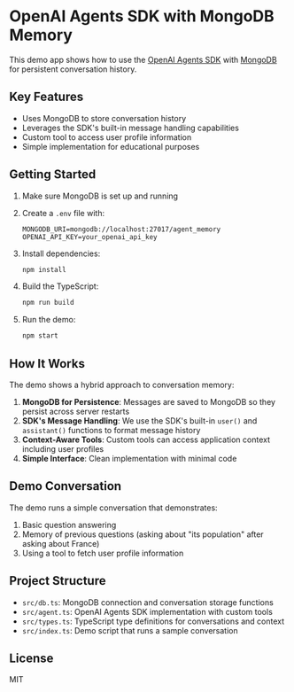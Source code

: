 # OpenAI Agents SDK with MongoDB Memory

This demo app shows how to use the [OpenAI Agents SDK](https://openai.github.io/openai-agents-js/) with [MongoDB](https://www.mongodb.com/cloud/atlas/register/?utm_campaign=devrel&utm_source=third-party-content&utm_medium=cta&utm_content=openai-agents-sdk-template&utm_term=jesse.hall) for persistent conversation history.

## Key Features

- Uses MongoDB to store conversation history
- Leverages the SDK's built-in message handling capabilities
- Custom tool to access user profile information
- Simple implementation for educational purposes

## Getting Started

1. Make sure MongoDB is set up and running

2. Create a `.env` file with:
   ```
   MONGODB_URI=mongodb://localhost:27017/agent_memory
   OPENAI_API_KEY=your_openai_api_key
   ```

3. Install dependencies:
   ```bash
   npm install
   ```

4. Build the TypeScript:
   ```bash
   npm run build
   ```

5. Run the demo:
   ```bash
   npm start
   ```

## How It Works

The demo shows a hybrid approach to conversation memory:

1. **MongoDB for Persistence**: Messages are saved to MongoDB so they persist across server restarts
2. **SDK's Message Handling**: We use the SDK's built-in `user()` and `assistant()` functions to format message history
3. **Context-Aware Tools**: Custom tools can access application context including user profiles
4. **Simple Interface**: Clean implementation with minimal code

## Demo Conversation

The demo runs a simple conversation that demonstrates:
1. Basic question answering
2. Memory of previous questions (asking about "its population" after asking about France)
3. Using a tool to fetch user profile information

## Project Structure

- `src/db.ts`: MongoDB connection and conversation storage functions
- `src/agent.ts`: OpenAI Agents SDK implementation with custom tools
- `src/types.ts`: TypeScript type definitions for conversations and context
- `src/index.ts`: Demo script that runs a sample conversation

## License

MIT
